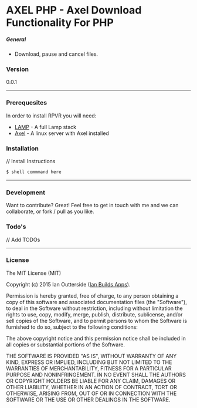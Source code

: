 
# AXEL PHP - Axel Download Functionality For PHP


##### General

  - Download, pause and cancel files.

### Version
0.0.1

---
### Prerequesites

In order to install RPVR you will need:

 - [LAMP] - A full Lamp stack
 - [Axel] 	- A linux server with Axel installed

### Installation

// Install Instructions

```sh
$ shell commmand here
```

---
### Development

Want to contribute? Great! Feel free to get in touch with me and we can collaborate, or fork / pull as you like.

### Todo's

// Add TODOs

---
### License
The MIT License (MIT)

Copyright (c) 2015 Ian Outterside ([Ian Builds Apps]).

Permission is hereby granted, free of charge, to any person obtaining a copy
of this software and associated documentation files (the "Software"), to deal
in the Software without restriction, including without limitation the rights
to use, copy, modify, merge, publish, distribute, sublicense, and/or sell
copies of the Software, and to permit persons to whom the Software is
furnished to do so, subject to the following conditions:

The above copyright notice and this permission notice shall be included in
all copies or substantial portions of the Software.

THE SOFTWARE IS PROVIDED "AS IS", WITHOUT WARRANTY OF ANY KIND, EXPRESS OR
IMPLIED, INCLUDING BUT NOT LIMITED TO THE WARRANTIES OF MERCHANTABILITY,
FITNESS FOR A PARTICULAR PURPOSE AND NONINFRINGEMENT. IN NO EVENT SHALL THE
AUTHORS OR COPYRIGHT HOLDERS BE LIABLE FOR ANY CLAIM, DAMAGES OR OTHER
LIABILITY, WHETHER IN AN ACTION OF CONTRACT, TORT OR OTHERWISE, ARISING FROM,
OUT OF OR IN CONNECTION WITH THE SOFTWARE OR THE USE OR OTHER DEALINGS IN
THE SOFTWARE.

[LAMP]:http://laravel.com/docs/5.0/homestead
[Axel]:http://axel.alioth.debian.org
[Ian Builds Apps]:http://www.ianbuildsapps.com